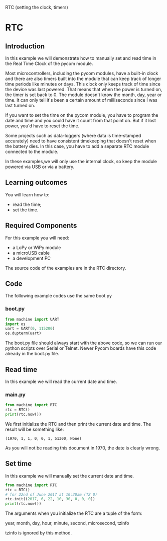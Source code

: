 RTC (setting the clock, timers)

# RTC

## Introduction

In this example we will demonstrate how to manually set and read time in the Real Time Clock of the pycom module.

Most microcontrollers, including the pycom modules, have a built-in clock and there are also timers built into the module that can keep track of longer time periods like minutes or days. This clock only keeps track of time since the device was last powered. That means that when the power is turned on, the timer is set back to 0. The module doesn't know the month, day, year or time. It can only tell it's been a certain amount of milliseconds since I was last turned on.

If you want to set the time on the pycom module, you have to program  the date and time and you could have it count from that point on. But if it lost power, you'd have to reset the time. 

Some projects such as data-loggers (where data is time-stamped accurately) need to have consistent timekeeping that doesn't reset when the  battery dies. In this case, you have to add a separate RTC module connected to the module.

In these examples,we will only use the internal clock, so keep the module powered via USB or via a battery.

## Learning outcomes

You will learn how to:
* read the time;
* set the time.

## Required Components

For this example you will need:

* a LoPy or WiPy module
* a microUSB cable
* a development PC

The source code of the examples are in the RTC directory.


## Code

The following example codes use the same boot.py


### boot.py
```python
from machine import UART
import os
uart = UART(0, 115200)
os.dupterm(uart)
```
The boot.py file should always start with the above code, so we can run our python scripts over Serial or Telnet. Newer Pycom boards have this code already in the boot.py file.


## Read time

In this example we will read the current date and time.

### main.py

```python
from machine import RTC
rtc = RTC()
print(rtc.now())
```

We first initialize the RTC and then print the current date and time. The result will be something like:

```
(1970, 1, 1, 0, 0, 1, 51300, None)
```

As you will not be reading this document in 1970, the date is clearly wrong. 

## Set time

In this example we will manually set the current date and time.

```python
from machine import RTC
rtc = RTC()
# for 22nd of June 2017 at 10:30am (TZ 0)
rtc.init((2017, 6, 22, 10, 30, 0, 0, 0))
print(rtc.now())
```
The arguments when you initialize the RTC are a tuple of the form:

year, month, day, hour, minute, second, microsecond, tzinfo

tzinfo is ignored by this method. 
